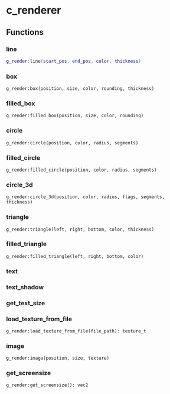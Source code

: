 # c\_renderer

## Functions

### line

```lua
g_render:line(start_pos, end_pos, color, thickness)
```

### box

```
g_render:box(position, size, color, rounding, thickness)
```

### filled\_box

```
g_render:filled_box(position, size, color, rounding)
```

### circle

```
g_render:circle(position, color, radius, segments)
```

### filled\_circle

```
g_render:filled_circle(position, color, radius, segments)
```

### circle\_3d

```
g_render:circle_3d(position, color, radius, flags, segments, thickness)
```

### triangle

```
g_render:triangle(left, right, bottom, color, thickness)
```

### filled\_triangle

```
g_render:filled_triangle(left, right, bottom, color)
```

### text

### text\_shadow

### get\_text\_size

### load\_texture\_from\_file

```
g_render:load_texture_from_file(file_path): texture_t
```

### image

```
g_render:image(position, size, texture)
```

### get\_screensize

```
g_render:get_screensize(): vec2
```
